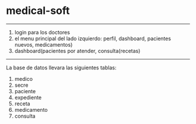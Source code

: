 # medical-soft
---
1. login para los doctores
2. el menu principal del lado izquierdo: perfil, dashboard, pacientes nuevos, medicamentos)
3. dashboard(pacientes por atender, consulta(recetas)

---------------
La base de datos llevara las siguientes tablas:
1. medico
2. secre
3. paciente
4. expediente
5. receta
6. medicamento
7. consulta
